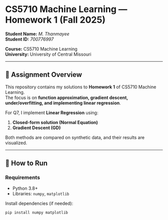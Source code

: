 # CS5710 Machine Learning — Homework 1 (Fall 2025)

**Student Name:** *M. Thanmayee*  
**Student ID:** *700776997*

**Course:** CS5710 Machine Learning  
**University:** University of Central Missouri  

---

## 📌 Assignment Overview
This repository contains my solutions to **Homework 1** of CS5710 Machine Learning.  
The focus is on **function approximation, gradient descent, under/overfitting, and implementing linear regression**.  

For Q7, I implement **Linear Regression** using:
1. **Closed-form solution (Normal Equation)**
2. **Gradient Descent (GD)**  

Both methods are compared on synthetic data, and their results are visualized.

---

## 🚀 How to Run

### Requirements
- Python 3.8+
- Libraries: `numpy`, `matplotlib`

Install dependencies (if needed):
```bash
pip install numpy matplotlib

